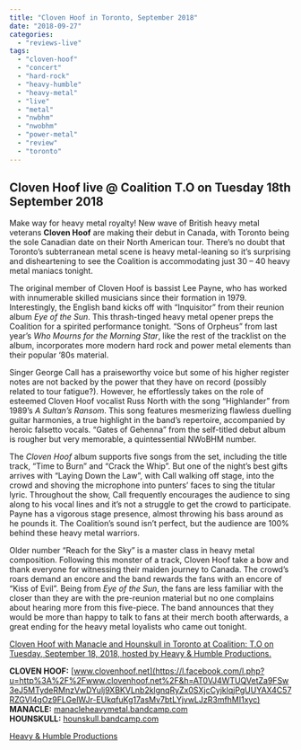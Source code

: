 ```yaml
---
title: "Cloven Hoof in Toronto, September 2018"
date: "2018-09-27"
categories: 
  - "reviews-live"
tags: 
  - "cloven-hoof"
  - "concert"
  - "hard-rock"
  - "heavy-humble"
  - "heavy-metal"
  - "live"
  - "metal"
  - "nwbhm"
  - "nwobhm"
  - "power-metal"
  - "review"
  - "toronto"
---
```


## Cloven Hoof live @ Coalition T.O on Tuesday 18th September 2018

Make way for heavy metal royalty! New wave of British heavy metal veterans **Cloven Hoof** are making their debut in Canada, with Toronto being the sole Canadian date on their North American tour. There’s no doubt that Toronto’s subterranean metal scene is heavy metal-leaning so it’s surprising and disheartening to see the Coalition is accommodating just 30 – 40 heavy metal maniacs tonight.

The original member of Cloven Hoof is bassist Lee Payne, who has worked with innumerable skilled musicians since their formation in 1979. Interestingly, the English band kicks off with “Inquisitor” from their reunion album _Eye of the Sun_. This thrash-tinged heavy metal opener preps the Coalition for a spirited performance tonight. “Sons of Orpheus” from last year’s _Who Mourns for the Morning Star_, like the rest of the tracklist on the album, incorporates more modern hard rock and power metal elements than their popular ‘80s material.

Singer George Call has a praiseworthy voice but some of his higher register notes are not backed by the power that they have on record (possibly related to tour fatigue?). However, he effortlessly takes on the role of esteemed Cloven Hoof vocalist Russ North with the song “Highlander” from 1989’s _A Sultan’s Ransom_. This song features mesmerizing flawless duelling guitar harmonies, a true highlight in the band’s repertoire, accompanied by heroic falsetto vocals. “Gates of Gehenna” from the self-titled debut album is rougher but very memorable, a quintessential NWoBHM number.

The _Cloven Hoof_ album supports five songs from the set, including the title track, “Time to Burn” and “Crack the Whip”. But one of the night’s best gifts arrives with “Laying Down the Law”, with Call walking off stage, into the crowd and shoving the microphone into punters’ faces to sing the titular lyric. Throughout the show, Call frequently encourages the audience to sing along to his vocal lines and it’s not a struggle to get the crowd to participate. Payne has a vigorous stage presence, almost throwing his bass around as he pounds it. The Coalition’s sound isn’t perfect, but the audience are 100% behind these heavy metal warriors.

Older number “Reach for the Sky” is a master class in heavy metal composition. Following this monster of a track, Cloven Hoof take a bow and thank everyone for witnessing their maiden journey to Canada. The crowd’s roars demand an encore and the band rewards the fans with an encore of “Kiss of Evil”. Being from _Eye of the Sun_, the fans are less familiar with the closer than they are with the pre-reunion material but no one complains about hearing more from this five-piece. The band announces that they would be more than happy to talk to fans at their merch booth afterwards, a great ending for the heavy metal loyalists who came out tonight.

[Cloven Hoof with Manacle and Hounskull in Toronto at Coalition: T.O on Tuesday, September 18, 2018, hosted by Heavy & Humble Productions.](https://www.facebook.com/events/167645083939666/)

**CLOVEN HOOF:** [www.clovenhoof.net](https://l.facebook.com/l.php?u=http%3A%2F%2Fwww.clovenhoof.net%2F&h=AT0VJ4WTUQVetZa9FSw3eJ5MTydeRMnzVwDYulj9XBKVLnb2klgnqRyZx0SXjcCyjklqjPgUUYAX4C57RZGVl4gOz9FLGelWJr-EUkqfuKg17asMv7btLYjvwLJzR3mfhMI1xyc) **MANACLE:** [manacleheavymetal.bandcamp.com](https://manacleheavymetal.bandcamp.com/) **HOUNSKULL:** [hounskull.bandcamp.com](https://hounskull.bandcamp.com/)

[Heavy & Humble Productions](https://www.facebook.com/HeavyandHumble/)
